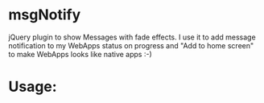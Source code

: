 msgNotify
=========

jQuery plugin to show Messages with fade effects.
I use it to add message notification to my WebApps status on progress and 
"Add to home screen" to make WebApps looks like native apps :-) 


Usage:  
=========

<script src="https://raw.github.com/Jalalhejazi/msgNotify/master/msgNotify.js"></script>

 <script>
                msgNotify.info    ('Display info message, with no title' );

                msgNotify.warning ('Display warning message, with no title');

                msgNotify.success ('Display a success message' , 'with a title')

                msgNotify.error   ('with a title', 'with a title');

                msgNotify.clear() ; 
 </script>      


